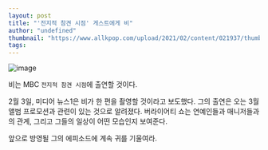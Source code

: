 ```yaml
---
layout: post
title: "'전지적 참견 시점' 게스트에게 비"
author: "undefined"
thumbnail: "https://www.allkpop.com/upload/2021/02/content/021937/thumb/1612312651-1611624944-20210125-rain.jpg"
tags: 
---
```



![image](https://www.allkpop.com/upload/2021/02/content/021937/1612312651-1611624944-20210125-rain.jpg)

비는 MBC `전지적 참견 시점`에 출연할 것이다.

2월 3일, 미디어 뉴스1은 비가 한 편을 촬영할 것이라고 보도했다. 그의 출연은 오는 3월 앨범 프로모션과 관련이 있는 것으로 알려졌다. 버라이어티 쇼는 연예인들과 매니저들과의 관계, 그리고 그들의 일상이 어떤 모습인지 보여준다.

앞으로 방영될 그의 에피소드에 계속 귀를 기울여라.